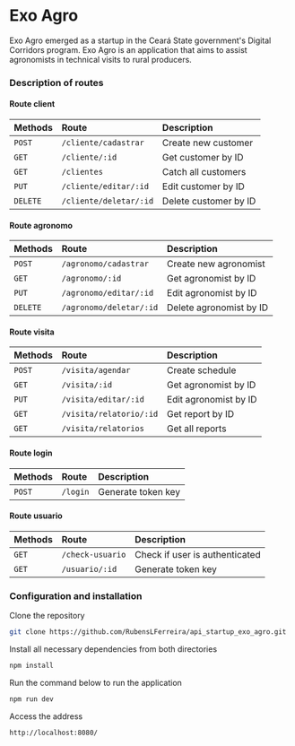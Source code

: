 
# Exo Agro

Exo Agro emerged as a startup in the Ceará State government's Digital Corridors program. Exo Agro is an application that aims to assist agronomists in technical visits to rural producers.


### Description of routes

#### Route client

| Methods   | Route       | Description                           |
| :---------- | :--------- | :---------------------------------- |
| `POST` | `/cliente/cadastrar` | Create new customer |
| `GET` | `/cliente/:id` | Get customer by ID |
| `GET` | `/clientes` | Catch all customers |
| `PUT` | `/cliente/editar/:id` | Edit customer by ID |
| `DELETE` | `/cliente/deletar/:id` | Delete customer by ID |

#### Route agronomo
| Methods   | Route       | Description                           |
| :---------- | :--------- | :---------------------------------- |
| `POST` | `/agronomo/cadastrar` | Create new agronomist |
| `GET` | `/agronomo/:id` | Get agronomist by ID |
| `PUT` | `/agronomo/editar/:id` | Edit agronomist by ID |
| `DELETE` | `/agronomo/deletar/:id` | Delete agronomist by ID |

#### Route visita
| Methods   | Route       | Description                           |
| :---------- | :--------- | :---------------------------------- |
| `POST` | `/visita/agendar` | Create schedule  |
| `GET` | `/visita/:id` | Get agronomist by ID |
| `PUT` | `/visita/editar/:id` | Edit agronomist by ID |
| `GET` | `/visita/relatorio/:id` |Get report by ID |
| `GET` | `/visita/relatorios` | Get all reports |

#### Route login
| Methods   | Route       | Description                           |
| :---------- | :--------- | :---------------------------------- |
| `POST` | `/login` | Generate token key |

#### Route usuario
| Methods   | Route       | Description                           |
| :---------- | :--------- | :---------------------------------- |
| `GET` | `/check-usuario` | Check if user is authenticated |
| `GET` | `/usuario/:id` | Generate token key |

### Configuration and installation

Clone the repository

```bash
git clone https://github.com/RubensLFerreira/api_startup_exo_agro.git
```

Install all necessary dependencies from both directories
```bash
npm install
```

Run the command below to run the application
```bash
npm run dev
```

Access the address
```bash
http://localhost:8080/
```

